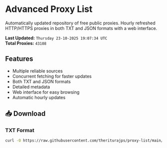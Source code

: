 # Advanced Proxy List

Automatically updated repository of free public proxies. Hourly refreshed HTTP/HTTPS proxies in both TXT and JSON formats with a web interface.

**Last Updated:** `Thursday 23-10-2025 19:07:34 UTC`  
**Total Proxies:** `43108`

## Features
- Multiple reliable sources
- Concurrent fetching for faster updates
- Both TXT and JSON formats
- Detailed metadata
- Web interface for easy browsing
- Automatic hourly updates

## 📥 Download

### TXT Format
```bash
curl -O https://raw.githubusercontent.com/theriturajps/proxy-list/main/proxies.txt